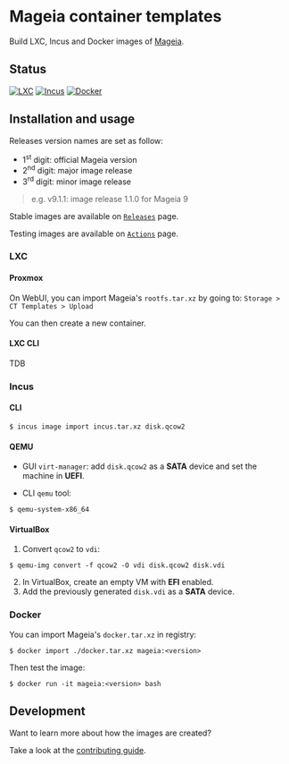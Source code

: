# Mageia container templates

Build LXC, Incus and Docker images of [Mageia](https://www.mageia.org).

## Status

[![LXC](https://github.com/Chiogros/image-mageia/actions/workflows/build-lxc-image.yaml/badge.svg)](https://github.com/Chiogros/image-mageia/actions/workflows/build-lxc-image.yaml)
[![Incus](https://github.com/Chiogros/image-mageia/actions/workflows/build-incus-image.yaml/badge.svg)](https://github.com/Chiogros/image-mageia/actions/workflows/build-incus-image.yaml)
[![Docker](https://github.com/Chiogros/image-mageia/actions/workflows/build-docker-image.yaml/badge.svg)](https://github.com/Chiogros/image-mageia/actions/workflows/build-docker-image.yaml)

## Installation and usage

Releases version names are set as follow:
- 1<sup>st</sup> digit: official Mageia version
- 2<sup>nd</sup> digit: major image release
- 3<sup>rd</sup> digit: minor image release

> e.g. v9.1.1: image release 1.1.0 for Mageia 9

Stable images are available on
[`Releases`](https://github.com/Chiogros/image-mageia/tags) page.

Testing images are available on
[`Actions`](https://github.com/Chiogros/image-mageia/actions) page.

### LXC

#### Proxmox

On WebUI, you can import Mageia's `rootfs.tar.xz` by going to:
`Storage > CT Templates > Upload`

You can then create a new container.

#### LXC CLI

TDB

### Incus

#### CLI

``` Sh
$ incus image import incus.tar.xz disk.qcow2
```

#### QEMU

- GUI `virt-manager`: add `disk.qcow2` as a **SATA** device and set the
  machine in **UEFI**.

- CLI `qemu` tool:

``` Sh
$ qemu-system-x86_64
```

#### VirtualBox

1.  Convert `qcow2` to `vdi`:

``` Sh
$ qemu-img convert -f qcow2 -O vdi disk.qcow2 disk.vdi
```

2.  In VirtualBox, create an empty VM with **EFI** enabled.
3.  Add the previously generated `disk.vdi` as a **SATA** device.

### Docker

You can import Mageia's `docker.tar.xz` in registry:

``` Sh
$ docker import ./docker.tar.xz mageia:<version>
```

Then test the image:

``` Sh
$ docker run -it mageia:<version> bash
```

## Development

Want to learn more about how the images are created?

Take a look at the [contributing guide](CONTRIBUTING.md).
